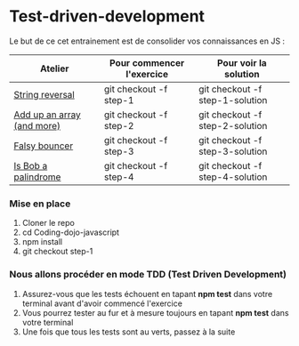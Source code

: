 # Test-driven-development

Le but de ce cet entrainement est de consolider vos connaissances en JS :

Atelier | Pour commencer l'exercice | Pour voir la solution
----------------------|---------------------------|----------------------
[String reversal](https://github.com/aechi/Test-driven-development/tree/step-1)|git checkout -f step-1|git checkout -f step-1-solution
[Add up an array (and more)](https://github.com/aechi/Test-driven-development/tree/step-2)|git checkout -f step-2|git checkout -f step-2-solution
[Falsy bouncer](https://github.com/aechi/Test-driven-development/tree/step-3)|git checkout -f step-3|git checkout -f step-3-solution
[Is Bob a palindrome](https://github.com/aechi/Test-driven-development/tree/step-4)|git checkout -f step-4|git checkout -f step-4-solution

### Mise en place

1. Cloner le repo
2. cd Coding-dojo-javascript
3. npm install
4. git checkout step-1

### Nous allons procéder en mode TDD (Test Driven Development)

1. Assurez-vous que les tests échouent en tapant **npm test** dans votre terminal avant d'avoir commencé l'exercice
2. Vous pourrez tester au fur et à mesure toujours en tapant **npm test** dans votre terminal
3. Une fois que tous les tests sont au verts, passez à la suite

